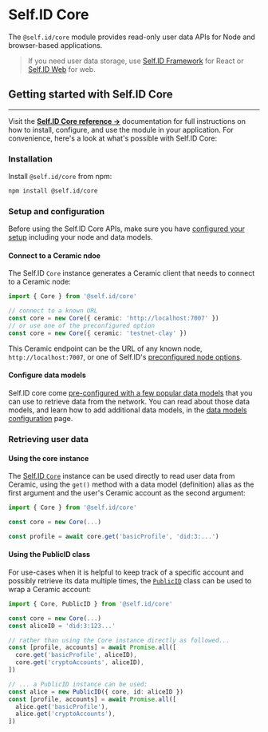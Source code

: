 # **Self.ID Core**

The `@self.id/core` module provides read-only user data APIs for Node and browser-based applications.

> If you need user data storage, use [Self.ID Framework]() for React or [Self.ID Web]() for web.

## **Getting started with Self.ID Core**

---

Visit the [**Self.ID Core reference →**](../../reference/self-id/classes/core.Core.md) documentation for full instructions on how to install, configure, and use the module in your application. For convenience, here's a look at what's possible with Self.ID Core:

### **Installation**
Install `@self.id/core` from npm:

``` bash
npm install @self.id/core
```

### **Setup and configuration**

Before using the Self.ID Core APIs, make sure you have [configured your setup](configuration.md) including your node and data models.

#### Connect to a Ceramic ndoe

The Self.ID `Core` instance generates a Ceramic client that needs to connect to a Ceramic node:

```ts
import { Core } from '@self.id/core'

// connect to a known URL
const core = new Core({ ceramic: 'http://localhost:7007' })
// or use one of the preconfigured option
const core = new Core({ ceramic: 'testnet-clay' })
```

This Ceramic endpoint can be the URL of any known node, `http://localhost:7007`, or one of Self.ID's [preconfigured node options]().

#### Configure data models

Self.ID core come [pre-configured with a few popular data models]() that you can use to retrieve data from the network. You can read about those data models, and learn how to add additional data models, in the [data models configuration]() page.

### **Retrieving user data**

#### Using the core instance

The [Self.ID `Core`](../../reference/self-id/classes/core.Core.md) instance can be used directly to read user data from Ceramic, using the `get()` method with a data model (definition) alias as the first argument and the user's Ceramic account as the second argument:

```ts
import { Core } from '@self.id/core'

const core = new Core(...)

const profile = await core.get('basicProfile', 'did:3:...')
```

#### Using the PublicID class

For use-cases when it is helpful to keep track of a specific account and possibly retrieve its data multiple times, the [`PublicID`](../../reference/self-id/classes/core.PublicID.md) class can be used to wrap a Ceramic account:

```ts
import { Core, PublicID } from '@self.id/core'

const core = new Core(...)
const aliceID = 'did:3:123...'

// rather than using the Core instance directly as followed...
const [profile, accounts] = await Promise.all([
  core.get('basicProfile', aliceID),
  core.get('cryptoAccounts', aliceID),
])

// ... a PublicID instance can be used:
const alice = new PublicID({ core, id: aliceID })
const [profile, accounts] = await Promise.all([
  alice.get('basicProfile'),
  alice.get('cryptoAccounts'),
])
```
